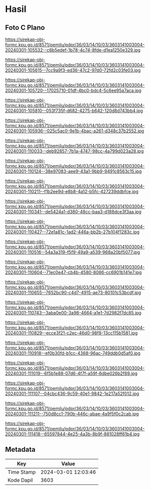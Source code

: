 # Hasil

## Foto C Plano

https://sirekap-obj-formc.kpu.go.id/8571/pemilu/pdpr/36/03/14/10/03/3603141003004-20240301-105532--c6b5edef-1b78-4c74-8fde-d1ea1250e329.jpg

https://sirekap-obj-formc.kpu.go.id/8571/pemilu/pdpr/36/03/14/10/03/3603141003004-20240301-105615--7cc9a9f3-ed36-47c2-97d0-72fd2c03fe03.jpg

https://sirekap-obj-formc.kpu.go.id/8571/pemilu/pdpr/36/03/14/10/03/3603141003004-20240301-105720--17025710-01df-4bc0-bdc4-5c6ee95a7aca.jpg

https://sirekap-obj-formc.kpu.go.id/8571/pemilu/pdpr/36/03/14/10/03/3603141003004-20240301-105810--053f735f-d682-4275-b642-120d8d743bb4.jpg

https://sirekap-obj-formc.kpu.go.id/8571/pemilu/pdpr/36/03/14/10/03/3603141003004-20240301-105936--025c5ac0-9e1b-4bac-a261-d348c37b2552.jpg

https://sirekap-obj-formc.kpu.go.id/8571/pemilu/pdpr/36/03/14/10/03/3603141003004-20240301-110033--deb92857-7b1a-4747-98cc-4a799d023a28.jpg

https://sirekap-obj-formc.kpu.go.id/8571/pemilu/pdpr/36/03/14/10/03/3603141003004-20240301-110124--38e97083-aee9-43a1-9bb9-9491c8563c15.jpg

https://sirekap-obj-formc.kpu.go.id/8571/pemilu/pdpr/36/03/14/10/03/3603141003004-20240301-110211--f1b2ee9d-e8b8-4a12-b5fc-427239ddbfce.jpg

https://sirekap-obj-formc.kpu.go.id/8571/pemilu/pdpr/36/03/14/10/03/3603141003004-20240301-110341--de5424a1-d380-48cc-baa3-d188dce3f3aa.jpg

https://sirekap-obj-formc.kpu.go.id/8571/pemilu/pdpr/36/03/14/10/03/3603141003004-20240301-110427--72e1a81c-1ad2-446a-bb2b-27b104f1283c.jpg

https://sirekap-obj-formc.kpu.go.id/8571/pemilu/pdpr/36/03/14/10/03/3603141003004-20240301-110516--54a3a319-f5f9-49a9-a539-968a20bf5077.jpg

https://sirekap-obj-formc.kpu.go.id/8571/pemilu/pdpr/36/03/14/10/03/3603141003004-20240301-110604--71ec0e47-cb4b-4580-8086-cc6901b141e7.jpg

https://sirekap-obj-formc.kpu.go.id/8571/pemilu/pdpr/36/03/14/10/03/3603141003004-20240301-110655--7652bc90-c4d7-4915-ae73-80101c53bcdf.jpg

https://sirekap-obj-formc.kpu.go.id/8571/pemilu/pdpr/36/03/14/10/03/3603141003004-20240301-110743--3aba0e00-3a98-4664-a1e1-7d2982f7dc85.jpg

https://sirekap-obj-formc.kpu.go.id/8571/pemilu/pdpr/36/03/14/10/03/3603141003004-20240301-110829--ecce3f21-c2ec-46d0-98f8-13cc115b1581.jpg

https://sirekap-obj-formc.kpu.go.id/8571/pemilu/pdpr/36/03/14/10/03/3603141003004-20240301-110918--ef0b30fd-b1cc-4368-96ac-749ddb0d5af0.jpg

https://sirekap-obj-formc.kpu.go.id/8571/pemilu/pdpr/36/03/14/10/03/3603141003004-20240301-111019--6f5b1e88-07d6-4f7f-a59f-6dbe026b2f89.jpg

https://sirekap-obj-formc.kpu.go.id/8571/pemilu/pdpr/36/03/14/10/03/3603141003004-20240301-111107--04cbc436-9c59-40e1-9842-1e217a52f012.jpg

https://sirekap-obj-formc.kpu.go.id/8571/pemilu/pdpr/36/03/14/10/03/3603141003004-20240301-111211--750d8cc1-790b-446c-abae-4a9f5f0c2cab.jpg

https://sirekap-obj-formc.kpu.go.id/8571/pemilu/pdpr/36/03/14/10/03/3603141003004-20240301-111418--65597844-4e25-4a3b-8b9f-881028ff61b4.jpg


## Metadata

| Key        | Value               |
| ---------- | ------------------- |
| Time Stamp | 2024-03-01 12:03:46 |
| Kode Dapil | 3603                |



